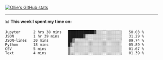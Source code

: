 <!--
**icedpanda/icedpanda** is a ✨ _special_ ✨ repository because its `README.md` (this file) appears on your GitHub profile.

Here are some ideas to get you started:

- 🔭 I’m currently working on ...
- 🌱 I’m currently learning ...
- 👯 I’m looking to collaborate on ...
- 🤔 I’m looking for help with ...
- 💬 Ask me about ...
- 📫 How to reach me: ...
- 😄 Pronouns: ...
- ⚡ Fun fact: ...
-->
[![Ollie's GitHub stats](https://github-readme-stats-icedpanda.vercel.app/api?username=icedpanda&count_private=true&show_icons=true)](https://github.com/icedpanda)

---
📊 **This week I spent my time on:**
<!--START_SECTION:waka-->

```text
Jupyter      2 hrs 38 mins   ████████████▓░░░░░░░░░░░░   50.03 %
JSON         1 hr 39 mins    ███████▓░░░░░░░░░░░░░░░░░   31.29 %
JSON-lines   30 mins         ██▒░░░░░░░░░░░░░░░░░░░░░░   09.74 %
Python       18 mins         █▒░░░░░░░░░░░░░░░░░░░░░░░   05.89 %
CSV          5 mins          ▒░░░░░░░░░░░░░░░░░░░░░░░░   01.67 %
Text         4 mins          ▒░░░░░░░░░░░░░░░░░░░░░░░░   01.39 %
```

<!--END_SECTION:waka-->
